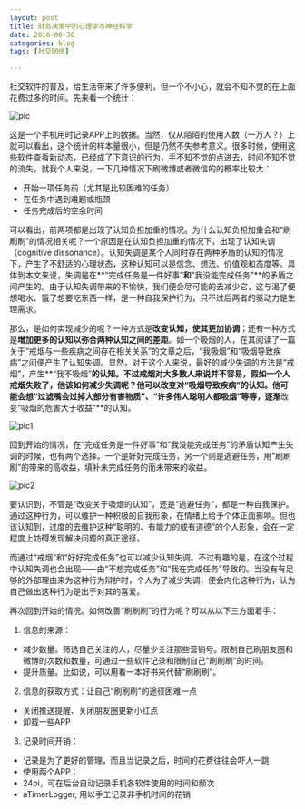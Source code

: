 ```yaml
---
layout: post
title: 财务决策中的心理学与神经科学
date: 2016-06-30
categories: blog
tags: [社交网络]

---
```


社交软件的普及，给生活带来了许多便利，但一个不小心，就会不知不觉的在上面花费过多的时间。先来看一个统计：

![pic](http://ww4.sinaimg.cn/large/8c33e5c1gw1f4jbc715zmj20k00u20yf.jpg)

这是一个手机用时记录APP上的数据。当然，仅从陌陌的使用人数（一万人？）上就可以看出，这个统计的样本量很小，但是仍然不失参考意义。很多时候，使用这些软件查看新动态，已经成了下意识的行为，手不知不觉的点进去，时间不知不觉的流失。就我个人来说，一下几种情况下刷微博或者微信的的概率比较大：

- 开始一项任务前（尤其是比较困难的任务）
- 在任务中遇到难题或瓶颈
- 任务完成后的空余时间

可以看出，前两项都是出现了认知负担加重的情况。为什么认知负担加重会和“刷刷刷”的情况相关呢？一个原因是在认知负担加重的情况下，出现了认知失调（cognitive dissonance）。认知失调是某个人同时存在两种矛盾的认知的情况下，产生了不舒适的心理状态，这种认知可以是信念、想法、价值观和态度等。具体到本文来说，失调是在**“完成任务是一件好事”**和**“我没能完成任务”**的矛盾之间产生的。由于认知失调带来的不愉快，我们便会尽可能的去减少它，这与渴了便想喝水、饿了想要吃东西一样，是一种自我保护行为，只不过后两者的驱动力是生理需求。

那么，是如何实现减少的呢？一种方式是**改变认知，使其更加协调**；还有一种方式是**增加更多的认知以弥合两种认知之间的差距**。如一个吸烟的人，在其阅读了一篇关于“戒烟与一些疾病之间存在相关关系”的文章之后，“我吸烟”和“吸烟导致疾病”之间便产生了认知失调。显然，对于这个人来说，最好的减少失调的方法是“戒烟”，产生**“我不吸烟”**的认知。不过戒烟对大多数人来说并不容易，假如一个人戒烟失败了，他该如何减少失调呢？他可以改变对“吸烟导致疾病”的认知。他可能会想“过滤嘴会过掉大部分有害物质”、“许多伟人聪明人都吸烟”等等，逐渐**改变“吸烟的危害大于收益”**的认知。

![pic1](http://ww2.sinaimg.cn/large/8c33e5c1gw1f4jcs6kk6jj21gk0nbjtu.jpg)

回到开始的情况，在“完成任务是一件好事”和“我没能完成任务”的矛盾认知产生失调的时候，也有两个选择。一个是好好完成任务，另一个则是逃避任务，用“刷刷刷”的带来的高收益，填补未完成任务的而未带来的收益。

![pic2](http://ww2.sinaimg.cn/large/8c33e5c1gw1f4jcu5agbkj21gk0nb40v.jpg)

要认识到，不管是“改变关于吸烟的认知”，还是“逃避任务”，都是一种自我保护。通过这种行为，可以维护一种积极的自我形象，在情绪上给予个体正面影响。但也该认知到，过度的去维护这种“聪明的、有能力的或有道德”的个人形象，会在一定程度上妨碍发现解决问题的真正途径。

而通过“戒烟”和“好好完成任务”也可以减少认知失调。不过有趣的是，在这个过程中认知失调也会出现——由“不想完成任务”和“我在完成任务”导致的。当没有有足够的外部理由来为这种行为辩护时，个人为了减少失调，便会内化这种行为，认为自己做出这种行为是出于对其的喜爱。

再次回到开始的情况。如何改善“刷刷刷”的行为呢？可以从以下三方面着手：

1. 信息的来源：
 - 减少数量。筛选自己关注的人，尽量少关注那些营销号。限制自己刷朋友圈和微博的次数和数量，可通过一些软件记录和限制自己“刷刷刷”的时间。
 - 提升质量。比如说，可以用看一本好书来代替“刷刷刷”。

2. 信息的获取方式：让自己“刷刷刷”的途径困难一点
 - 关闭推送提醒、关闭朋友圈更新小红点
 - 卸载一些APP

3. 记录时间开销：
 - 记录是为了更好的管理，而且当记录之后，时间的花费往往会吓人一跳
 - 使用两个APP：
  - 24pi，可在后台自动记录手机各软件使用的时间和频次
  - aTimerLogger, 用以手工记录非手机时间的花销